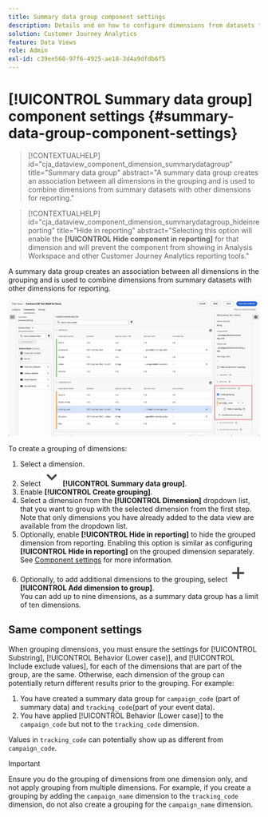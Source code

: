 ```yaml
---
title: Summary data group component settings
description: Details and on how to configure dimensions from datasets to ensure you can report properly on summary data.
solution: Customer Journey Analytics
feature: Data Views
role: Admin
exl-id: c39ee568-97f6-4925-ae18-3d4a9dfdb6f5
---
```

# [!UICONTROL Summary data group] component settings {#summary-data-group-component-settings}

<!-- markdownlint-disable MD034 -->

>[!CONTEXTUALHELP]
>id="cja_dataview_component_dimension_summarydatagroup"
>title="Summary data group"
>abstract="A summary data group creates an association between all dimensions in the grouping and is used to combine dimensions from summary datasets with other dimensions for reporting."

<!-- markdownlint-enable MD034 -->

<!-- markdownlint-disable MD034 -->

>[!CONTEXTUALHELP]
>id="cja_dataview_component_dimension_summarydatagroup_hideinreporting"
>title="Hide in reporting"
>abstract="Selecting this option will enable the **[!UICONTROL Hide component in reporting]** for that dimension and will prevent the component from showing in Analysis Workspace and other Customer Journey Analytics reporting tools."

<!-- markdownlint-enable MD034 -->



A summary data group creates an association between all dimensions in the grouping and is used to combine dimensions from summary datasets with other dimensions for reporting.

![Summary data group component settings](/help/data-views/assets/summary-data-group.png)

To create a grouping of dimensions:

1. Select a dimension.
1. Select ![ChevronDown](/help/assets/icons/ChevronDown.svg) **[!UICONTROL Summary data group]**.
1. Enable **[!UICONTROL Create grouping]**.
1. Select a dimension from the **[!UICONTROL Dimension]** dropdown list, that you want to group with the selected dimension from the first step. Note that only dimensions you have already added to the data view are available from the dropdown list.
1. Optionally, enable **[!UICONTROL Hide in reporting]** to hide the grouped dimension from reporting. Enabling this option is similar as configuring **[!UICONTROL Hide in reporting]** on the grouped dimension separately. See [Component settings](overview.md) for more information.
1. Optionally, to add additional dimensions to the grouping, select ![Add](/help/assets/icons/Add.svg) **[!UICONTROL Add dimension to group]**.<br/>You can add up to nine dimensions, as a summary data group has a limit of ten dimensions.

## Same component settings

When grouping dimensions, you must ensure the settings for [!UICONTROL Substring], [!UICONTROL Behavior (Lower case)], and [!UICONTROL Include exclude values], for each of the dimensions that are part of the group, are the same. Otherwise, each dimension of the group can potentially return different results prior to the grouping.
For example:

1. You have created a summary data group for `campaign_code` (part of summary data) and `tracking_code`(part of your event data).
1. You have applied [!UICONTROL Behavior (Lower case)] to the `campaign_code` but not to the `tracking_code` dimension.
   
Values in `tracking_code` can potentially show up as different from `campaign_code`.

>[!IMPORTANT]
>
>Ensure you do the grouping of dimensions from one dimension only, and not apply grouping from multiple dimensions. For example, if you create a grouping by adding the `campaign_name` dimension to the `tracking_code` dimension, do not also create a grouping for the `campaign_name` dimension.
>
